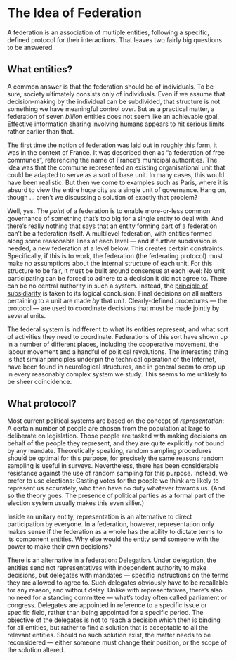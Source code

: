 # The Idea of Federation

A federation is an association of multiple entities, following a specific,
defined protocol for their interactions. That leaves two fairly big questions to
be answered.

## What entities?

A common answer is that the federation should be of individuals. To be sure,
society ultimately consists only of individuals. Even if we assume that
decision-making by the individual can be subdivided, that structure is not
something we have meaningful control over. But as a practical matter, a
federation of seven *billion* entities does not seem like an achievable goal.
Effective information sharing involving humans appears to hit [serious
limits](http://en.wikipedia.org/wiki/Dunbar%27s_number) rather earlier than
that.

The first time the notion of federation was laid out in roughly this form, it
was in the context of France. It was described then as “a federation of free
communes”, referencing the name of France’s municipal authorities. The idea was
that the commune represented an existing organisational unit that could be
adapted to serve as a sort of base unit. In many cases, this would have been
realistic. But then we come to examples such as Paris, where it is absurd to
view the entire huge city as a single unit of governance. Hang on, though …
aren’t we discussing a solution of exactly that problem?

Well, yes. The *point* of a federation is to enable more-or-less common
governance of something that’s too big for a single entity to deal with. And
there’s really nothing that says that an entity forming part of a federation
can’t be a federation itself. A multilevel federation, with entities formed
along some reasonable lines at each level — and if further subdivision is
needed, a new federation at a level below. This creates certain constraints.
Specifically, if this is to work, the federation (the federating protocol) must
make no assumptions about the internal structure of each unit. For this
structure to be fair, it must be built around consensus at each level: No unit
participating can be forced to adhere to a decision it did not agree to. There
can be no central authority in such a system. Instead, the [principle of
subsidiarity](http://en.wikipedia.org/wiki/Subsidiarity) is taken to its logical
conclusion: Final decisions on all matters pertaining to a unit are made *by*
that unit. Clearly-defined procedures — the protocol — are used to coordinate
decisions that must be made jointly by several units.

The federal system is indifferent to what its entities represent, and what sort
of activities they need to coordinate. Federations of this sort have shown up in
a number of different places, including the cooperative movement, the labour
movement and a handful of political revolutions. The interesting thing is that
similar principles underpin the technical operation of the Internet, have been
found in neurological structures, and in general seem to crop up in every
reasonably complex system we study. This seems to me unlikely to be sheer
coincidence.

## What protocol?

Most current political systems are based on the concept of *representation*: A
certain number of people are chosen from the population at large to deliberate
on legislation. Those people are tasked with making decisions on behalf of the
people they represent, and they are quite explicitly *not* bound by any mandate.
Theoretically speaking, random sampling procedures should be optimal for this
purpose, for precisely the same reasons random sampling is useful in surveys.
Nevertheless, there has been considerable resistance against the use of random
sampling for this purpose. Instead, we prefer to use elections: Casting votes
for the people we think are likely to represent us accurately, who then have no
duty whatever towards us. (And so the theory goes. The presence of political
parties as a formal part of the election system usually makes this even
sillier.)

Inside an unitary entity, representation is an alternative to direct
participation by everyone. In a federation, however, representation only makes
sense if the federation as a whole has the ability to dictate terms to its
component entities. Why else would the entity send someone with the power to
make their own decisions?

There is an alternative in a federation: Delegation. Under delegation, the
entities send not representatives with independent authority to make decisions,
but delegates with mandates — specific instructions on the terms they are
allowed to agree to. Such delegates obviously have to be recallable for any
reason, and without delay. Unlike with representatives, there’s also no need for
a standing committee — what’s today often called parliament or congress.
Delegates are appointed in reference to a specific issue or specific field,
rather than being appointed for a specific period. The objective of the
delegates is not to reach a decision which then is binding for all entities, but
rather to find a solution that is acceptable to all the relevant entities.
Should no such solution exist, the matter needs to be reconsidered — either
someone must change their position, or the scope of the solution altered.
